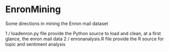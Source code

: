 # EnronMining
Some directions in mining the Enron mail dataset 

1 / loadenron.py file provide the Python source to load and clean, at a first glance, the enron mail data
2 / enronanalysis.R file provide the R source for topic and sentiment analysis
